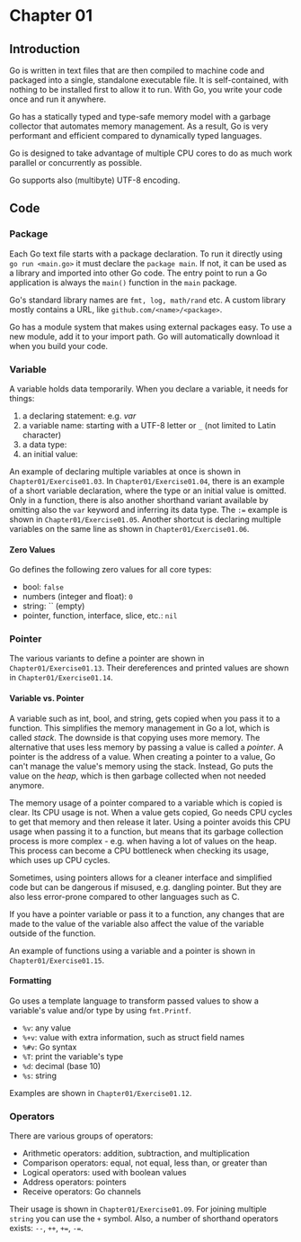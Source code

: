 # Chapter 01

## Introduction
Go is written in text files that are then compiled to machine code and packaged into a single, standalone executable file. It is self-contained, with nothing to be installed first to allow it to run. With Go, you write your code once and run it anywhere.

Go has a statically typed and type-safe memory model with a garbage collector that automates memory management. As a result, Go is very performant and efficient compared to dynamically typed languages.

Go is designed to take advantage of multiple CPU cores to do as much work parallel or concurrently as possible.

Go supports also (multibyte) UTF-8 encoding. 

## Code

### Package
Each Go text file starts with a package declaration. To run it directly using `go run <main.go>` it must declare the `package main`. If not, it can be used as a library and imported into other Go code. The entry point to run a Go application is always the `main()` function in the `main` package.

Go's standard library names are `fmt, log, math/rand` etc. A custom library mostly contains a URL, like `github.com/<name>/<package>`.

Go has a module system that makes using external packages easy. To use a new module, add it to your import path. Go will automatically download it when you build your code.

### Variable
A variable holds data temporarily. When you declare a variable, it needs for things:

1. a declaring statement: e.g. _var_
2. a variable name: starting with a UTF-8 letter or `_` (not limited to Latin character)
3. a data type:
4. an initial value:

An example of declaring multiple variables at once is shown in `Chapter01/Exercise01.03`. In `Chapter01/Exercise01.04`, there is an example of a short variable declaration, where the type or an initial value is omitted. Only in a function, there is also another shorthand variant available by omitting also the `var` keyword and inferring its data type. The `:=` example is shown in `Chapter01/Exercise01.05`. Another shortcut is declaring multiple variables on the same line as shown in  `Chapter01/Exercise01.06`.

#### Zero Values
Go defines the following zero values for all core types:

* bool: `false`
* numbers (integer and float): `0`
* string: `` (empty)
* pointer, function, interface, slice, etc.: `nil`

### Pointer

The various variants to define a pointer are shown in `Chapter01/Exercise01.13`. Their dereferences and printed values are shown in `Chapter01/Exercise01.14`.

#### Variable vs. Pointer
A variable such as int, bool, and string, gets copied when you pass it to a function. This simplifies the memory management in Go a lot, which is called _stack_. The downside is that copying uses more memory. The alternative that uses less memory by passing a value is called a _pointer_. A pointer is the address of a value. When creating a pointer to a value, Go can't manage the value's memory using the stack. Instead, Go puts the value on the _heap_, which is then garbage collected when not needed anymore.

The memory usage of a pointer compared to a variable which is copied is clear. Its CPU usage is not. When a value gets copied, Go needs CPU cycles to get that memory and then release it later. Using a pointer avoids this CPU usage when passing it to a function, but means that its garbage collection process is more complex - e.g. when having a lot of values on the heap. This process can become a CPU bottleneck when checking its usage, which uses up CPU cycles.

Sometimes, using pointers allows for a cleaner interface and simplified code but can be dangerous if misused, e.g. dangling pointer. But they are also less error-prone compared to other languages such as C.

If you have a pointer variable or pass it to a function, any changes that are made to the value of the variable also affect the value of the variable outside of the function.

An example of functions using a variable and a pointer is shown in `Chapter01/Exercise01.15`.

#### Formatting
Go uses a template language to transform passed values to show a variable's value and/or type by using `fmt.Printf`.

* `%v`: any value
* `%+v`: value with extra information, such as struct field names
* `%#v`: Go syntax
* `%T`: print the variable's type
* `%d`: decimal (base 10)
* `%s`: string

Examples are shown in `Chapter01/Exercise01.12`.

### Operators
There are various groups of operators:

* Arithmetic operators: addition, subtraction, and multiplication
* Comparison operators: equal, not equal, less than, or greater than
* Logical operators: used with boolean values
* Address operators: pointers
* Receive operators: Go channels

Their usage is shown in `Chapter01/Exercise01.09`. For joining multiple `string` you can use the `+` symbol. Also, a number of shorthand operators exists: `--`, `++`, `+=`, `-=`. 


